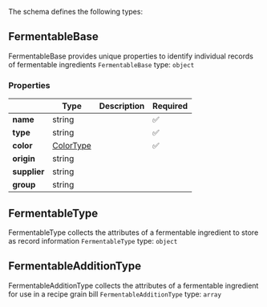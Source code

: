 The schema defines the following types:

## FermentableBase
  
FermentableBase provides unique properties to identify individual records of fermentable ingredients
`FermentableBase` type: `object`

### Properties

|   |Type|Description|Required|
|---|----|-----------|--------|
| **name** | string|  | :white_check_mark: |
| **type** | string|  | :white_check_mark: |
| **color** | [ColorType](measureable_units.json.md#colortype)|  | :white_check_mark: |
| **origin** | string|  |  |
| **supplier** | string|  |  |
| **group** | string|  |  |

## FermentableType
  
FermentableType collects the attributes of a fermentable ingredient to store as record information
`FermentableType` type: `object`


## FermentableAdditionType
  
FermentableAdditionType collects the attributes of a fermentable ingredient for use in a recipe grain bill
`FermentableAdditionType` type: `array`


